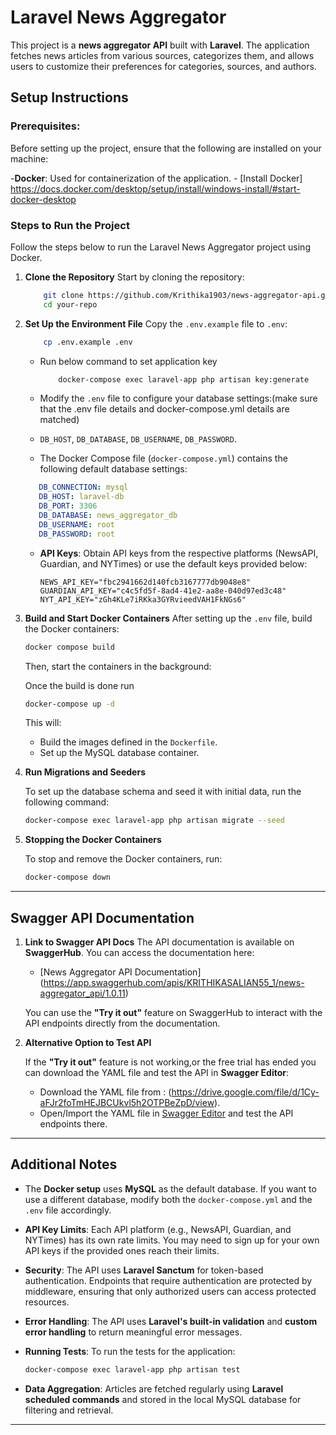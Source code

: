 # Laravel News Aggregator

This project is a **news aggregator API** built with **Laravel**. The application fetches news articles from various sources, categorizes them, and allows users to customize their preferences for categories, sources, and authors.

## Setup Instructions

### Prerequisites:

Before setting up the project, ensure that the following are installed on your machine:

-**Docker**: Used for containerization of the application.
    - [Install Docker] https://docs.docker.com/desktop/setup/install/windows-install/#start-docker-desktop


### Steps to Run the Project
Follow the steps below to run the Laravel News Aggregator project using Docker.

1. **Clone the Repository**
    Start by cloning the repository:

    ```bash
        git clone https://github.com/Krithika1903/news-aggregator-api.git
        cd your-repo
    ```

2. **Set Up the Environment File** 
    Copy the `.env.example` file to `.env`:

    ```bash
        cp .env.example .env
    ```
    - Run below command to set application key
        ```bash
            docker-compose exec laravel-app php artisan key:generate
        ``` 

    - Modify the `.env` file to configure your database settings:(make sure that the .env file 
       details and  docker-compose.yml details are matched)
     - `DB_HOST`, `DB_DATABASE`, `DB_USERNAME`, `DB_PASSWORD`.
    
    - The Docker Compose file (`docker-compose.yml`) contains the following default database settings:
     ```yaml
        DB_CONNECTION: mysql
        DB_HOST: laravel-db
        DB_PORT: 3306
        DB_DATABASE: news_aggregator_db
        DB_USERNAME: root
        DB_PASSWORD: root
     ```

    - **API Keys**: Obtain API keys from the respective platforms (NewsAPI, Guardian, and NYTimes) or use the default keys provided below:
        ```plaintext
        NEWS_API_KEY="fbc2941662d140fcb3167777db9048e8"
        GUARDIAN_API_KEY="c4c5fd5f-8ad4-41e2-aa8e-040d97ed3c48"
        NYT_API_KEY="zGh4KLe7iRKka3GYRvieedVAH1FkNGs6"
        ```

3. **Build and Start Docker Containers**
    After setting up the `.env` file, build the Docker containers:

    ```bash
    docker compose build
    ```
    Then, start the containers in the background:

    Once the build is done run

    ```bash
    docker-compose up -d
    ```

    This will:
   - Build the images defined in the `Dockerfile`.
   - Set up the MySQL database container. 

4. **Run Migrations and Seeders**

   To set up the database schema and seed it with initial data, run the following command:

    ```bash
    docker-compose exec laravel-app php artisan migrate --seed
    ```

5. **Stopping the Docker Containers**

   To stop and remove the Docker containers, run:

    ```bash
    docker-compose down
    ```

---

## Swagger API Documentation
1. **Link to Swagger API Docs**
    The API documentation is available on **SwaggerHub**. You can access the documentation here:
    - [News Aggregator API Documentation] (https://app.swaggerhub.com/apis/KRITHIKASALIAN55_1/news-aggregator_api/1.0.11)

    You can use the **"Try it out"** feature on SwaggerHub to interact with the API endpoints directly from the documentation.

2. **Alternative Option to Test API**

   If the **"Try it out"** feature is not working,or the free trial has ended you can download the YAML file and test the API in **Swagger Editor**:

   - Download the YAML file from : (https://drive.google.com/file/d/1Cy-aFJr2foTmHEJBCUkvl5h2OTPBeZpD/view).
   - Open/Import the YAML file in [Swagger Editor](https://editor.swagger.io/) and test the API endpoints there.

---


## Additional Notes

- The **Docker setup** uses **MySQL** as the default database. If you want to use a different database, modify both the `docker-compose.yml` and the `.env` file accordingly.
  
- **API Key Limits**: Each API platform (e.g., NewsAPI, Guardian, and NYTimes) has its own rate limits. You may need to sign up for your own API keys if the provided ones reach their limits.

- **Security**: The API uses **Laravel Sanctum** for token-based authentication. Endpoints that require authentication are protected by middleware, ensuring that only authorized users can access protected resources.

- **Error Handling**: The API uses **Laravel's built-in validation** and **custom error handling** to return meaningful error messages.

- **Running Tests**: To run the tests for the application:

    ```bash
    docker-compose exec laravel-app php artisan test
    ```

- **Data Aggregation**: Articles are fetched regularly using **Laravel scheduled commands** and stored in the local MySQL database for filtering and retrieval.

--- 

